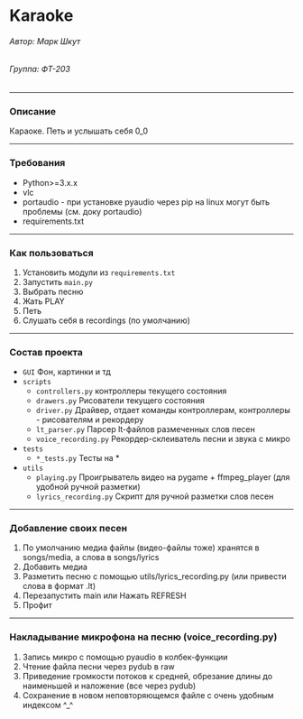 # Karaoke
###### Автор: Марк Шкут
###### Группа: ФТ-203
___
### Описание
Караоке. Петь и услышать себя 0_0
___
### Требования
- Python>=3.x.x
- vlc
- portaudio - при установке pyaudio через pip на linux могут быть проблемы (см. доку portaudio) 
- requirements.txt
___
### Как пользоваться
1. Установить модули из `requirements.txt`
2. Запустить `main.py`
3. Выбрать песню
4. Жать PLAY
5. Петь
6. Слушать себя в recordings (по умолчанию)
___
### Состав проекта
- `GUI` Фон, картинки и тд
- `scripts`
  - `controllers.py` контроллеры текущего состояния
  - `drawers.py` Рисователи текущего состояния
  - `driver.py` Драйвер, отдает команды контроллерам, контроллеры - рисователям и рекордеру
  - `lt_parser.py` Парсер lt-файлов размеченных слов песен
  - `voice_recording.py` Рекордер-склеиватель песни и звука с микро
- `tests`
  - `*_tests.py` Тесты на *
- `utils`
  - `playing.py` Проигрыватель видео на pygame + ffmpeg_player (для удобной ручной разметки)
  - `lyrics_recording.py` Скрипт для ручной разметки слов песен
___
### Добавление своих песен
1. По умолчанию медиа файлы (видео-файлы тоже) хранятся в songs/media, а слова в songs/lyrics
2. Добавить медиа
3. Разметить песню с помощью utils/lyrics_recording.py (или привести слова в формат .lt)
4. Перезапустить main или Нажать REFRESH
5. Профит
___
### Накладывание микрофона на песню (voice_recording.py)
1. Запись микро с помощью pyaudio в колбек-функции
2. Чтение файла песни через pydub в raw
3. Приведение громкости потоков к средней, обрезание длины до наименьшей и наложение (все через pydub)
4. Сохранение в новом неповторяющемся файле с очень удобным индексом ^_^